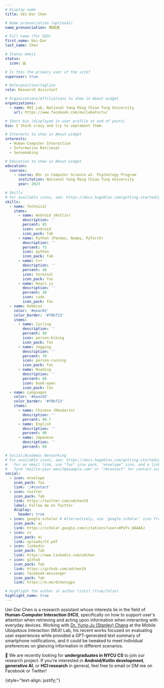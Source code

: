 ```yaml
---
# Display name
title: Uei-Dar Chen

# Name pronunciation (optional)
name_pronunciation: 陳威達

# Full name (for SEO)
first_name: Uei-Dar
last_name: Chen

# Status emoji
status:
  icon: 💻

# Is this the primary user of the site?
superuser: true

# Role/position/tagline
role: Research Assistant

# Organizations/Affiliations to show in About widget
organizations:
  - name: MUI Lab, National Yang Ming Chiao Tung University
    url: https://www.facebook.com/muilabatnctu/

# Short bio (displayed in user profile at end of posts)
bio: I think crazy and try to implement them.

# Interests to show in About widget
interests:
  - Human-Computer Interaction
  - Information Retrieval
  - Sensemaking

# Education to show in About widget
education:
  courses:
    - course: BSc in Computer Science wt. Psychology Program
      institution: National Yang Ming Chiao Tung University
      year: 2023

# Skills
# For available icons, see: https://docs.hugoblox.com/getting-started/page-builder/#icons
skills:
  - name: Technical
    items:
      - name: Android (Kotlin)
        description: ''
        percent: 85
        icon: android
        icon_pack: fab
      - name: Python (Pandas, Numpy, PyTorch)
        description: ''
        percent: 75
        icon: python
        icon_pack: fab
      - name: C++
        description: ''
        percent: 40
        icon: terminal
        icon_pack: fas
      - name: React.js
        description: ''
        percent: 30
        icon: code
        icon_pack: fas
  - name: Hobbies
    color: '#eeac02'
    color_border: '#f0bf23'
    items:
      - name: Cycling
        description: ''
        percent: 90
        icon: person-biking
        icon_pack: fas
      - name: Jogging
        description: ''
        percent: 70
        icon: person-running
        icon_pack: fas
      - name: Reading
        description: ''
        percent: 60
        icon: book-open
        icon_pack: fas
  - name: Languages
    color: '#eeac02'
    color_border: '#f0bf23'
    items:
      - name: Chinese (Mandarin)
        description: ''
        percent: 98.7
      - name: English
        description: ''
        percent: 90
      - name: Japanese
        description: ''
        percent: 60

# Social/Academic Networking
# For available icons, see: https://docs.hugoblox.com/getting-started/page-builder/#icons
#   For an email link, use "fas" icon pack, "envelope" icon, and a link in the
#   form "mailto:your-email@example.com" or "/#contact" for contact widget.
social:
  - icon: envelope
    icon_pack: fas
    link: '/#contact'
  - icon: twitter
    icon_pack: fab
    link: https://twitter.com/udchen19
    label: Follow me on Twitter
    display:
      header: true
  - icon: google-scholar # Alternatively, use `google-scholar` icon from `ai` icon pack
    icon_pack: ai
    link: https://scholar.google.com/citations?user=8PeTv_8AAAAJ
  - icon: cv
    icon_pack: ai
    link: uploads/CV.pdf
  - icon: linkedin
    icon_pack: fab
    link: https://www.linkedin.com/udchen
  - icon: github
    icon_pack: fab
    link: https://github.com/udchen19
  - icon: facebook-messenger
    icon_pack: fab
    link: https://m.me/dchencgps

# Highlight the author in author lists? (true/false)
highlight_name: true
---
```


Uei-Dar Chen is a research assistant whose interests lie in the field of **Human-Computer Interaction (HCI)**, specifically on how to support user's attention when retrieving and acting upon information when interacting with everyday devices. Working with [Dr. Yung-Ju (Stanley) Chang](https://www.armuro.info/) at the Mobile Ubiquitous Interaction (MUI) Lab, his recent works focused on evaluating user experiences while provided a GPT-generated text summary of smartphone notifications, and it could be tweaked to meet individual preferences on glancing information in different scenarios.

🚨 We are recently looking for **undergraduates in NYCU CS** to join our research project. If you're interested in **Android/Kotlin development**, **generative AI**, or **HCI research** in general, feel free to email or DM me on Facebook or Twitter!

{style="text-align: justify;"}
